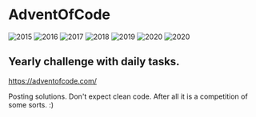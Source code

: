 # AdventOfCode

![2015](https://img.shields.io/badge/2015%20⭐-20-yellow) ![2016](https://img.shields.io/badge/2016%20⭐-0-yellow) ![2017](https://img.shields.io/badge/2017%20⭐-13-yellow) ![2018](https://img.shields.io/badge/2018%20⭐-42-yellow) ![2019](https://img.shields.io/badge/2019%20⭐-13-yellow) ![2020](https://img.shields.io/badge/2020%20⭐-29-yellow) ![2020](https://img.shields.io/badge/2020%20⭐-0-yellow)

## Yearly challenge with daily tasks.
https://adventofcode.com/

Posting solutions. Don't expect clean code. After all it is a competition of some sorts. :)